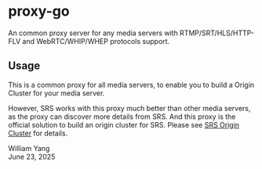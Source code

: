 # proxy-go

An common proxy server for any media servers with RTMP/SRT/HLS/HTTP-FLV and 
WebRTC/WHIP/WHEP protocols support.

## Usage

This is a common proxy for all media servers, to enable you to build a Origin Cluster 
for your media server.

However, SRS works with this proxy much better than other media servers, as the proxy
can discover more details from SRS. And this proxy is the official solution to build 
an origin cluster for SRS. Please see [SRS Origin Cluster](https://ossrs.io/lts/en-us/docs/v7/doc/origin-cluster) 
for details.

William Yang<br/>
June 23, 2025
